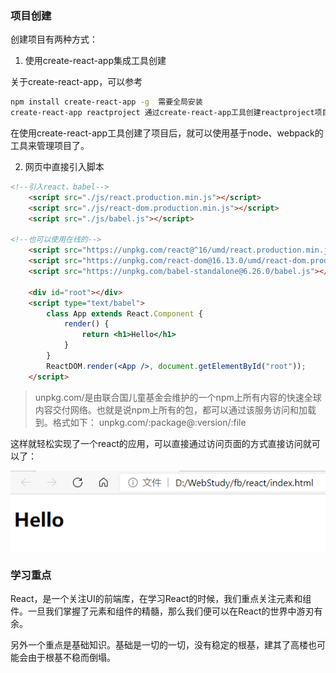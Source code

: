 ### 项目创建

创建项目有两种方式：

1. 使用create-react-app集成工具创建

关于create-react-app，可以参考

```bash
npm install create-react-app -g  需要全局安装
create-react-app reactproject 通过create-react-app工具创建reactproject项目
```
在使用create-react-app工具创建了项目后，就可以使用基于node、webpack的工具来管理项目了。

2. 网页中直接引入脚本

```html
<!--引入react、babel-->
    <script src="./js/react.production.min.js"></script>
    <script src="./js/react-dom.production.min.js"></script>
    <script src="./js/babel.js"></script>

<!--也可以使用在线的-->
    <script src="https://unpkg.com/react@^16/umd/react.production.min.js"></script>
    <script src="https://unpkg.com/react-dom@16.13.0/umd/react-dom.production.min.js"></script>
    <script src="https://unpkg.com/babel-standalone@6.26.0/babel.js"></script>

    <div id="root"></div>
    <script type="text/babel">
        class App extends React.Component {
            render() {
                return <h1>Hello</h1>
            }
        }
        ReactDOM.render(<App />, document.getElementById("root"));
    </script>
```

> unpkg.com/是由联合国儿童基金会维护的一个npm上所有内容的快速全球内容交付网络。也就是说npm上所有的包，都可以通过该服务访问和加载到。格式如下： unpkg.com/:package@:version/:file

这样就轻松实现了一个react的应用，可以直接通过访问页面的方式直接访问就可以了：

![React项目实例](../../public/images/i8.png "React项目实例")


### 学习重点

React，是一个关注UI的前端库，在学习React的时候，我们重点关注元素和组件。一旦我们掌握了元素和组件的精髓，那么我们便可以在React的世界中游刃有余。

另外一个重点是基础知识。基础是一切的一切，没有稳定的根基，建其了高楼也可能会由于根基不稳而倒塌。